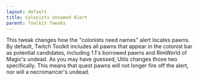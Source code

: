 ```yaml
---
layout: default
title: Colonists Unnamed Alert
parent: Toolkit Tweaks
---
```


This tweak changes how the "colonists need names" alert locates pawns.
By default, Twitch Toolkit includes all pawns that appear in the colonist bar as potential
candidates, including 1.1's borrowed pawns and RimWorld of Magic's undead.
As you may have guessed, Utils changes those two specifically. This means that quest pawns
will not longer fire off the alert, nor will a necromancer's undead.
